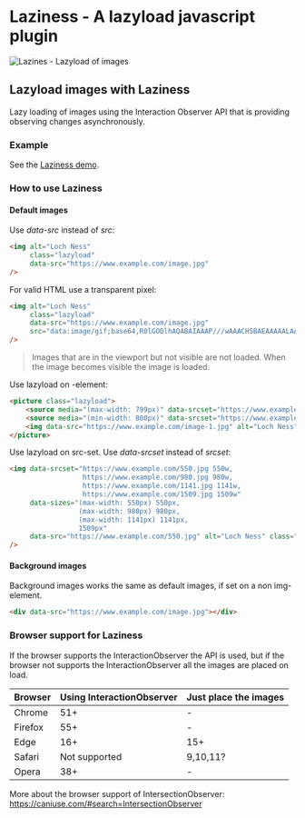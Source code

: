 # Laziness - A lazyload javascript plugin
![Lazines - Lazyload of images](https://www.edwinbos.nl/laziness/assets/img/laziness.png)

## Lazyload images with Laziness
Lazy loading of images using the Interaction Observer API that is providing observing changes asynchronously.

### Example
See the [Laziness demo](https://www.edwinbos.nl/laziness/).

### How to use Laziness
#### Default images
Use *data-src* instead of *src*:
```html
<img alt="Loch Ness"
     class="lazyload"
     data-src="https://www.example.com/image.jpg"
/>
```

For valid HTML use a transparent pixel:
```html
<img alt="Loch Ness"
     class="lazyload"
     data-src="https://www.example.com/image.jpg"
     src="data:image/gif;base64,R0lGODlhAQABAIAAAP///wAAACH5BAEAAAAALAAAAAABAAEAAAICRAEAOw=="
/>
```

> Images that are in the viewport but not visible are not loaded. When the image becomes visible the image is loaded.

Use lazyload on <picture>-element:
```html
<picture class="lazyload">
    <source media="(max-width: 799px)" data-srcset="https://www.example.com/image-1.jpg">
    <source media="(min-width: 800px)" data-srcset="https://www.example.com/image-2.jpg">
    <img data-src="https://www.example.com/image-1.jpg" alt="Loch Ness">
</picture>
```

Use lazyload on src-set. Use *data-srcset* instead of *srcset*:
```html
<img data-srcset="https://www.example.com/550.jpg 550w,
                  https://www.example.com/980.jpg 980w,
                  https://www.example.com/1141.jpg 1141w,
                  https://www.example.com/1509.jpg 1509w"
     data-sizes="(max-width: 550px) 550px,
                 (max-width: 980px) 980px,
                 (max-width: 1141px) 1141px,
                 1509px"
     data-src="https://www.example.com/550.jpg" alt="Loch Ness" class="lazyload"
/>
```

#### Background images
Background images works the same as default images, if set on a non img-element.
```html
<div data-src="https://www.example.com/image.jpg"></div>
```

### Browser support for Laziness
If the browser supports the InteractionObserver the API is used, but if the browser not supports the InteractionObserver all the images are placed on load.

|Browser|Using InteractionObserver|Just place the images|
|---|---|---|
|Chrome|51+|-|
|Firefox|55+|-|
|Edge|16+|15+|
|Safari|Not supported|9,10,11?|
|Opera|38+|-|

More about the browser support of IntersectionObserver: https://caniuse.com/#search=IntersectionObserver